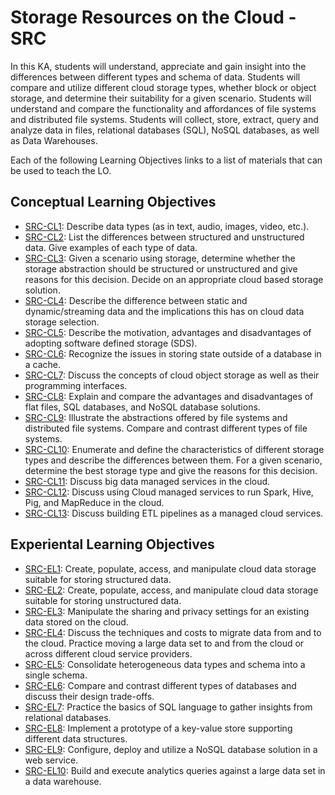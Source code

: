 # Storage Resources on the Cloud - SRC
In this KA, students will understand, appreciate and gain insight
into the differences between different types and schema of data.
Students will compare and utilize different cloud storage types,
whether block or object storage, and determine their suitability
for a given scenario. Students will understand and compare the
functionality and affordances of file systems and distributed file
systems. Students will collect, store, extract, query and analyze data
in files, relational databases (SQL), NoSQL databases, as well as
Data Warehouses.

Each of the following Learning Objectives links to a list of materials that can be used to teach the LO.

## Conceptual Learning Objectives

* [SRC-CL1](LOs/SRC-CL1.md):  	Describe data types (as in text, audio, images, video, etc.).	 
* [SRC-CL2](LOs/SRC-CL2.md):  	List the differences between structured and unstructured data. Give examples of each type of data.	 
* [SRC-CL3](LOs/SRC-CL3.md):  	Given a scenario using storage, determine whether the storage abstraction should be structured or unstructured and give reasons for this decision. Decide on an appropriate cloud based storage solution.	 
* [SRC-CL4](LOs/SRC-CL4.md):  	Describe the difference between static and dynamic/streaming data and the implications this has on cloud data storage selection.	 
* [SRC-CL5](LOs/SRC-CL5.md):  	Describe the motivation, advantages and disadvantages of adopting software defined storage (SDS).	 
* [SRC-CL6](LOs/SRC-CL6.md):  	Recognize the issues in storing state outside of a database in a cache.	 
* [SRC-CL7](LOs/SRC-CL7.md):  	Discuss the concepts of cloud object storage as well as their programming interfaces.	 
* [SRC-CL8](LOs/SRC-CL8.md):  	Explain and compare the advantages and disadvantages of flat files, SQL databases, and NoSQL database solutions.	 
* [SRC-CL9](LOs/SRC-CL9.md):  	Illustrate the abstractions offered by file systems and distributed file systems. Compare and contrast different types of file systems.	 
* [SRC-CL10](LOs/SRC-CL10.md):  	Enumerate and define the characteristics of different storage types and describe the differences between them. For a given scenario, determine the best storage type and give the reasons for this decision.	 
* [SRC-CL11](LOs/SRC-CL11.md):  	Discuss big data managed services in the cloud.	 
* [SRC-CL12](LOs/SRC-CL12.md):  	Discuss using Cloud managed services to run Spark, Hive, Pig, and MapReduce in the cloud.	 
* [SRC-CL13](LOs/SRC-CL13.md):  	Discuss building ETL pipelines as a managed cloud services.	 

## Experiental Learning Objectives

* [SRC-EL1](LOs/SRC-EL1.md):  	Create, populate, access, and manipulate cloud data storage suitable for storing structured data.	 
* [SRC-EL2](LOs/SRC-EL2.md):  	Create, populate, access, and manipulate cloud data storage suitable for storing unstructured data.	 
* [SRC-EL3](LOs/SRC-EL3.md):  	Manipulate the sharing and privacy settings for an existing data stored on the cloud.	 
* [SRC-EL4](LOs/SRC-EL4.md):  	Discuss the techniques and costs to migrate data from and to the cloud. Practice moving a large data set to and from the cloud or across different cloud service providers.	 
* [SRC-EL5](LOs/SRC-EL5.md):  	Consolidate heterogeneous data types and schema into a single schema.	 
* [SRC-EL6](LOs/SRC-EL6.md):  	Compare and contrast different types of databases and discuss their design trade-offs.	 
* [SRC-EL7](LOs/SRC-EL7.md):  	Practice the basics of SQL language to gather insights from relational databases.	 
* [SRC-EL8](LOs/SRC-EL8.md):  	Implement a prototype of a key-value store supporting different data structures.	 
* [SRC-EL9](LOs/SRC-EL9.md):  	Configure, deploy and utilize a NoSQL database solution in a web service.	 
* [SRC-EL10](LOs/SRC-EL10.md):  	Build and execute analytics queries against a large data set in a data warehouse.	 


<!-- ## Learning Objectives
### Data
* Describe data types (as in text, audio, images, video, etc.).
List the differences between structured and unstructured
data. Give examples of each type of data.
* Given a scenario using storage, determine whether the storage abstraction should be structured or unstructured and give reasons for this decision. Decide on an appropriate cloud
based storage solution.
* Describe the difference between static and dynamic/streaming
data and the implications this has on cloud data storage selection.
* Create, populate, access, and manipulate cloud data storage
suitable for storing structured data.
* Create, populate, access, and manipulate cloud data storage
suitable for storing unstructured data.
* Manipulate the sharing and privacy settings for an existing
data stored on the cloud.
* Discuss the techniques and costs to migrate data from and
to the cloud. Practice moving a large data set to and from
the cloud or across different cloud service providers.
* Consolidate heterogeneous data types and schema into a
single schema.
### Storage
* Enumerate and define the characteristics of different storage types and describe the differences between them. For a
given scenario, determine the best storage type and give the
reasons for this decision.
* Illustrate the abstractions offered by file systems and distributed file systems. Compare and contrast different types
of file systems.
* Compare and contrast different types of databases and discuss their design trade-offs.
* Discuss the concepts of cloud object storage as well as their
programming interfaces.
* Explain and compare the advantages and disadvantages of
flat files, SQL databases, and NoSQL database solutions.
* Practice the basics of SQL language to gather insights from
relational databases.
* Implement a prototype of a key-value store supporting different data structures.
* Configure, deploy and utilize a NoSQL database solution in
a web service.
* Build and execute analytics queries against a large data set
in a data warehouse.
* Describe the motivation, advantages and disadvantages of
adopting software defined storage (SDS).
* Recognize the issues in storing state outside of a database in
a cache.
-->
